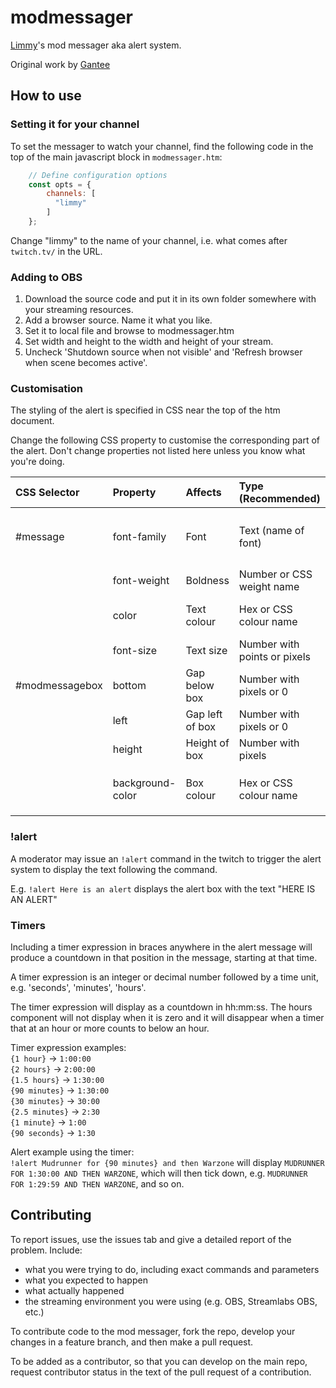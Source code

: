 # modmessager

[Limmy](https://twitch.tv/limmy)'s mod messager aka alert system.

Original work by [Gantee](https://twitch.tv/gantee)

## How to use

### Setting it for your channel

To set the messager to watch your channel, find the following code in the top of the main javascript block in `modmessager.htm`:

```javascript
    // Define configuration options
    const opts = {
        channels: [
          "limmy"
        ]
    };
```

Change "limmy" to the name of your channel, i.e. what comes after `twitch.tv/` in the URL.

### Adding to OBS

1. Download the source code and put it in its own folder somewhere with your streaming resources.
2. Add a browser source. Name it what you like.
3. Set it to local file and browse to modmessager.htm
4. Set width and height to the width and height of your stream.
5. Uncheck 'Shutdown source when not visible' and 'Refresh browser when scene becomes active'.

### Customisation

The styling of the alert is specified in CSS near the top of the htm document.

Change the following CSS property to customise the corresponding part of the alert.  Don't change properties not listed here unless you know what you're doing.

| CSS Selector    | Property          | Affects          | Type (Recommended)            | Example  |
|:----------------|:------------------|:-----------------|:------------------------------|:---------|
| #message        | font-family       | Font             | Text (name of font)           | `Arial`, `'Open Sans Condensed'`, `'Bahnschrift Regular'` |
|                 | font-weight       | Boldness         | Number or CSS weight name     | `400`, `900`, `bold`, `bolder`  |
|                 | color             | Text colour      | Hex or CSS colour name        | `#FFFFFF`, `white`, `#FF0000`, `red`  |
|                 | font-size         | Text size        | Number with points or pixels  | `60px`, `48pt`  |
| #modmessagebox  | bottom            | Gap below box    | Number with pixels or 0       | `0`, `0px`, `5px`, `15px`  |
|                 | left              | Gap left of box  | Number with pixels or 0       | `0`, `0px`, `5px`, `15px`  |
|                 | height            | Height of box    | Number with pixels            | `82px`  |
|                 | background-color  | Box colour       | Hex or CSS colour name        | `#00FF00`, `green`, `#000000`, `black`  |

### !alert

A moderator may issue an `!alert` command in the twitch to trigger the alert system to display the text following the command.

E.g. `!alert Here is an alert` displays the alert box with the text "HERE IS AN ALERT"

### Timers

Including a timer expression in braces anywhere in the alert message will produce a countdown in that position in the message, starting at that time.

A timer expression is an integer or decimal number followed by a time unit, e.g. 'seconds', 'minutes', 'hours'.

The timer expression will display as a countdown in hh:mm:ss.  The hours component will not display when it is zero and it will disappear when a timer that at an hour or more counts to below an hour.

Timer expression examples:  
`{1 hour}` -> `1:00:00`  
`{2 hours}` -> `2:00:00`  
`{1.5 hours}` -> `1:30:00`  
`{90 minutes}` -> `1:30:00`  
`{30 minutes}` -> `30:00`  
`{2.5 minutes}` -> `2:30`  
`{1 minute}` -> `1:00`  
`{90 seconds}` -> `1:30`

Alert example using the timer:  
`!alert Mudrunner for {90 minutes} and then Warzone` will display `MUDRUNNER FOR 1:30:00 AND THEN WARZONE`, which will then tick down, e.g. `MUDRUNNER FOR 1:29:59 AND THEN WARZONE`, and so on.

## Contributing

To report issues, use the issues tab and give a detailed report of the problem.  Include:

- what you were trying to do, including exact commands and parameters
- what you expected to happen
- what actually happened
- the streaming environment you were using (e.g. OBS, Streamlabs OBS, etc.)

To contribute code to the mod messager, fork the repo, develop your changes in a feature branch, and then make a pull request.

To be added as a contributor, so that you can develop on the main repo, request contributor status in the text of the pull request of a contribution.
